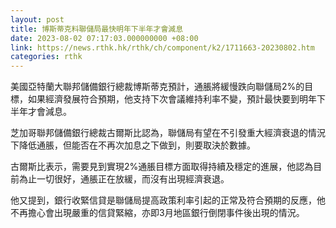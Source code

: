 ```yaml
---
layout: post
title: 博斯蒂克料聯儲局最快明年下半年才會減息
date: 2023-08-02 07:17:03.000000000 +08:00
link: https://news.rthk.hk/rthk/ch/component/k2/1711663-20230802.htm
categories: rthk
---
```


美國亞特蘭大聯邦儲備銀行總裁博斯蒂克預計，通脹將緩慢跌向聯儲局2%的目標，如果經濟發展符合預期，他支持下次會議維持利率不變，預計最快要到明年下半年才會減息。

芝加哥聯邦儲備銀行總裁古爾斯比認為，聯儲局有望在不引發重大經濟衰退的情況下降低通脹，但能否在不再次加息之下做到，則要取決於數據。

古爾斯比表示，需要見到實現2%通脹目標方面取得持續及穩定的進展，他認為目前為止一切很好，通脹正在放緩，而沒有出現經濟衰退。

他又提到，銀行收緊信貸是聯儲局提高政策利率引起的正常及符合預期的反應，他不再擔心會出現嚴重的信貸緊縮，亦即3月地區銀行倒閉事件後出現的情況。
